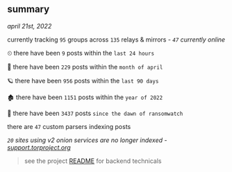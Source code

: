 
## summary
_april 21st, 2022_

currently tracking `95` groups across `135` relays & mirrors - _`47` currently online_

⏲ there have been `9` posts within the `last 24 hours`

🦈 there have been `229` posts within the `month of april`

🪐 there have been `956` posts within the `last 90 days`

🏚 there have been `1151` posts within the `year of 2022`

🦕 there have been `3437` posts `since the dawn of ransomwatch`

there are `47` custom parsers indexing posts

_`20` sites using v2 onion services are no longer indexed - [support.torproject.org](https://support.torproject.org/onionservices/v2-deprecation/)_

> see the project [README](https://github.com/thetanz/ransomwatch#ransomwatch--) for backend technicals
